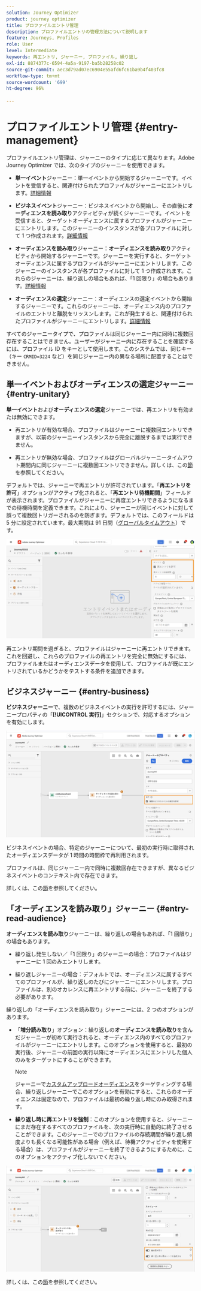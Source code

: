 ```yaml
---
solution: Journey Optimizer
product: journey optimizer
title: プロファイルエントリ管理
description: プロファイルエントリの管理方法について説明します
feature: Journeys, Profiles
role: User
level: Intermediate
keywords: 再エントリ, ジャーニー, プロファイル, 繰り返し
exl-id: 8874377c-6594-4a5a-9197-ba5b28258c02
source-git-commit: aec3d79ad07ec6904e55afd6fc61ba9b4f403fc8
workflow-type: tm+mt
source-wordcount: '699'
ht-degree: 96%

---
```



# プロファイルエントリ管理 {#entry-management}

プロファイルエントリ管理は、ジャーニーのタイプに応じて異なります。Adobe Journey Optimizer では、次のタイプのジャーニーを使用できます。

* **単一イベント**&#x200B;ジャーニー：単一イベントから開始するジャーニーです。イベントを受信すると、関連付けられたプロファイルがジャーニーにエントリします。[詳細情報](#entry-unitary)

* **ビジネスイベント**&#x200B;ジャーニー：ビジネスイベントから開始し、その直後に&#x200B;**オーディエンスを読み取り**&#x200B;アクティビティが続くジャーニーです。イベントを受信すると、ターゲットオーディエンスに属するプロファイルがジャーニーにエントリします。このジャーニーのインスタンスが各プロファイルに対して 1 つ作成されます。[詳細情報](#entry-business)

* **オーディエンスを読み取り**&#x200B;ジャーニー：**オーディエンスを読み取り**&#x200B;アクティビティから開始するジャーニーです。ジャーニーを実行すると、ターゲットオーディエンスに属するプロファイルがジャーニーにエントリします。このジャーニーのインスタンスが各プロファイルに対して 1 つ作成されます。これらのジャーニーは、繰り返しの場合もあれば、「1 回限り」の場合もあります。[詳細情報](#entry-read-audience)

* **オーディエンスの選定**&#x200B;ジャーニー：オーディエンスの選定イベントから開始するジャーニーです。これらのジャーニーは、オーディエンス内のプロファイルのエントリと離脱をリッスンします。これが発生すると、関連付けられたプロファイルがジャーニーにエントリします。[詳細情報](#entry-unitary)

すべてのジャーニータイプで、プロファイルは同じジャーニー内に同時に複数回存在することはできません。ユーザーがジャーニー内に存在することを確認するには、プロファイル ID をキーとして使用します。このシステムでは、同じキー（キー `CRMID=3224` など）を同じジャーニー内の異なる場所に配置することはできません。

## 単一イベントおよびオーディエンスの選定ジャーニー{#entry-unitary}

**単一イベント**&#x200B;および&#x200B;**オーディエンスの選定**&#x200B;ジャーニーでは、再エントリを有効または無効にできます。

* 再エントリが有効な場合、プロファイルはジャーニーに複数回エントリできますが、以前のジャーニーインスタンスから完全に離脱するまでは実行できません。

* 再エントリが無効な場合、プロファイルはグローバルジャーニータイムアウト期間内に同じジャーニーに複数回エントリできません。詳しくは、この[節](../building-journeys/journey-properties.md#global_timeout)を参照してください。

デフォルトでは、ジャーニーで再エントリが許可されています。「**再エントリを許可**」オプションがアクティブ化されると、「**再エントリ待機期間**」フィールドが表示されます。プロファイルがジャーニーに再度エントリできるようになるまでの待機時間を定義できます。これにより、ジャーニーが同じイベントに対して誤って複数回トリガーされるのを防ぎます。デフォルトでは、このフィールドは 5 分に設定されています。最大期間は 91 日間（[グローバルタイムアウト](journey-properties.md#global_timeout)）です。

<!--
When a journey ends, its status is **[!UICONTROL Closed]**. New individuals can no longer enter the journey. Persons already in the journey automatically exit the journey. 
-->

![](assets/journey-re-entrance.png)

再エントリ期間を過ぎると、プロファイルはジャーニーに再エントリできます。これを回避し、これらのプロファイルの再エントリを完全に無効にするには、プロファイルまたはオーディエンスデータを使用して、プロファイルが既にエントリされているかどうかをテストする条件を追加できます。

<!--
Due to the 30-day journey timeout, when journey reentrance is not allowed, we cannot make sure the reentrance blocking will work more than 91 days. Indeed, as we remove all information about persons who entered the journey 91 days after they enter, we cannot know the person entered previously, more than 91 days ago. -->

## ビジネスジャーニー {#entry-business}

<!--
Business events follow reentrance rules in the same way as for unitary events. If a journey allows reentrance, the next business event will be processed.
-->

**ビジネスジャーニー**&#x200B;で、複数のビジネスイベントの実行を許可するには、ジャーニープロパティの「**[!UICONTROL 実行]**」セクションで、対応するオプションを有効にします。

![](assets/business-entry.png)

ビジネスイベントの場合、特定のジャーニーについて、最初の実行時に取得されたオーディエンスデータが 1 時間の時間枠で再利用されます。

プロファイルは、同じジャーニー内で同時に複数回存在できますが、異なるビジネスイベントのコンテキスト内で存在できます。

詳しくは、この[節](../event/about-creating-business.md)を参照してください。

## 「オーディエンスを読み取り」ジャーニー {#entry-read-audience}

**オーディエンスを読み取り**&#x200B;ジャーニーは、繰り返しの場合もあれば、「1 回限り」の場合もあります。

* 繰り返し発生しない／「1 回限り」のジャーニーの場合：プロファイルはジャーニーに 1 回のみエントリします。

* 繰り返しジャーニーの場合：デフォルトでは、オーディエンスに属するすべてのプロファイルが、繰り返しのたびにジャーニーにエントリします。プロファイルは、別のオカレンスに再エントリする前に、ジャーニーを終了する必要があります。

繰り返しの「オーディエンスを読み取り」ジャーニーには、2 つのオプションがあります。

* 「**増分読み取り**」オプション：繰り返しの&#x200B;**オーディエンスを読み取り**&#x200B;を含んだジャーニーが初めて実行されると、オーディエンス内のすべてのプロファイルがジャーニーにエントリします。このオプションを使用すると、最初の実行後、ジャーニーの前回の実行以降にオーディエンスにエントリした個人のみをターゲットにすることができます。

  >[!NOTE]
  >
  >ジャーニーで[カスタムアップロードオーディエンス](../audience/about-audiences.md#segments-in-journey-optimizer)をターゲティングする場合、繰り返しジャーニーでこのオプションを有効にすると、これらのオーディエンスは固定なので、プロファイルは最初の繰り返し時にのみ取得されます。

* **繰り返し時に再エントリを強制**：このオプションを使用すると、ジャーニーにまだ存在するすべてのプロファイルを、次の実行時に自動的に終了させることができます。このジャーニーでのプロファイルの存続期間が繰り返し頻度よりも長くなる可能性がある場合（例えば、待機アクティビティを使用する場合）は、プロファイルがジャーニーを終了できるようにするために、このオプションをアクティブ化しないでください。

![](assets/read-audience-options.png)

詳しくは、この[節](../building-journeys/read-audience.md#configuring-segment-trigger-activity)を参照してください。

<!--
After 91 days, a Read audience journey switches to the **Finished** status. This behavior is set for 91 days only (i.e. journey timeout default value) as all information about profiles who entered the journey is removed 91 days after they entered. Persons still in the journey automatically are impacted. They exit the journey after the 30 day timeout. 
-->
